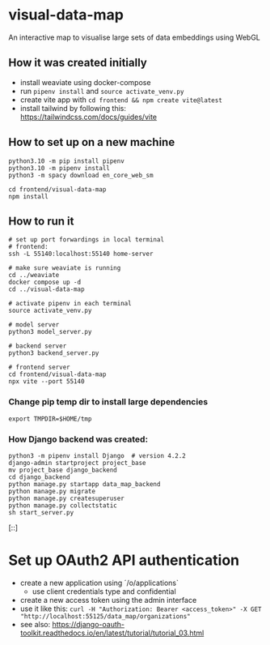 # visual-data-map
An interactive map to visualise large sets of data embeddings using WebGL

## How it was created initially

- install weaviate using docker-compose
- run `pipenv install` and  `source activate_venv.py`
- create vite app with `cd frontend && npm create vite@latest`
- install tailwind by following this: https://tailwindcss.com/docs/guides/vite

## How to set up on a new machine

```
python3.10 -m pip install pipenv
python3.10 -m pipenv install
python3 -m spacy download en_core_web_sm

cd frontend/visual-data-map
npm install
```

## How to run it

```
# set up port forwardings in local terminal
# frontend:
ssh -L 55140:localhost:55140 home-server

# make sure weaviate is running
cd ../weaviate
docker compose up -d
cd ../visual-data-map

# activate pipenv in each terminal
source activate_venv.py

# model server
python3 model_server.py

# backend server
python3 backend_server.py

# frontend server
cd frontend/visual-data-map
npx vite --port 55140
```

### Change pip temp dir to install large dependencies

`export TMPDIR=$HOME/tmp`


### How Django backend was created:

```
python3 -m pipenv install Django  # version 4.2.2
django-admin startproject project_base
mv project_base django_backend
cd django_backend
python manage.py startapp data_map_backend
python manage.py migrate
python manage.py createsuperuser
python manage.py collectstatic
sh start_server.py
```
[::]


# Set up OAuth2 API authentication

- create a new application using ´/o/applications`
  - use client credentials type and confidential
- create a new access token using the admin interface
- use it like this: `curl -H "Authorization: Bearer <access_token>" -X GET "http://localhost:55125/data_map/organizations"`
- see also: https://django-oauth-toolkit.readthedocs.io/en/latest/tutorial/tutorial_03.html
